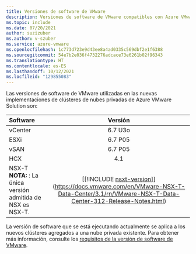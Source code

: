 ```yaml
---
title: Versiones de software de VMware
description: Versiones de software de VMware compatibles con Azure VMware Solution.
ms.topic: include
ms.date: 07/20/2021
author: suzizuber
ms.author: v-szuber
ms.service: azure-vmware
ms.openlocfilehash: 1c773d723e9d43ee8a4ad0335c569dbf2e1f6388
ms.sourcegitcommit: 54e7b2e036f4732276adcace73e6261b02f96343
ms.translationtype: HT
ms.contentlocale: es-ES
ms.lasthandoff: 10/12/2021
ms.locfileid: "129855083"
---
```

<!-- Used in faq.md and concepts-private-clouds-clusters#host-maintenance-and-lifecycle-management -->


Las versiones de software de VMware utilizadas en las nuevas implementaciones de clústeres de nubes privadas de Azure VMware Solution son:

| Software              |    Versión   |
| :---                  |     :---:    |
| vCenter               |    6.7 U3o   | 
| ESXi                  |    6.7 P05   | 
| vSAN                  |    6.7 P05   |
| HCX                   |    4.1       |
| NSX-T <br />**NOTA:** : La única versión admitida de NSX es NSX-T.               |      [[!INCLUDE [nsxt-version](nsxt-version.md)]](https://docs.vmware.com/en/VMware-NSX-T-Data-Center/3.1/rn/VMware-NSX-T-Data-Center-312-Release-Notes.html)     |


La versión de software que se está ejecutando actualmente se aplica a los nuevos clústeres agregados a una nube privada existente. Para obtener más información, consulte los [requisitos de la versión de software de VMware](https://docs.vmware.com/en/VMware-HCX/4.1/hcx-user-guide/GUID-54E5293B-8707-4D29-BFE8-EE63539CC49B.html).


